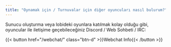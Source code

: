 ```yaml
---
title: "Oynamak için / Turnuvalar için diğer oyuncuları nasıl bulurum?"
---
```


Sunucu oluşturma veya lobideki oyunlara katılmak kolay olduğu gibi, oyuncular ile iletişime geçebileceğiniz Discord / Web Sohbeti / IRC:

{{< button href="/webchat/" class="btn-d" >}}Webchat Info{{< /button >}}
